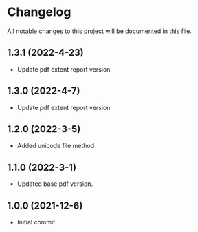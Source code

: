 # Changelog
All notable changes to this project will be documented in this file.

## 1.3.1 (2022-4-23)

* Update pdf extent report version

## 1.3.0 (2022-4-7)

* Update pdf extent report version

## 1.2.0 (2022-3-5)

* Added unicode file method

## 1.1.0 (2022-3-1)

* Updated base pdf version.

## 1.0.0 (2021-12-6)

* Initial commit.
